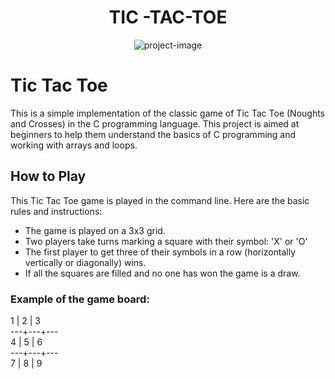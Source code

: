 <h1 align="center" id="title">TIC -TAC-TOE</h1>

<p align="center"><img src="https://socialify.git.ci/gauravdaultani/Tic-Tac-Toe/image?font=Raleway&amp;language=1&amp;name=1&amp;owner=1&amp;pattern=Formal%20Invitation&amp;theme=Light" alt="project-image"></p>

<h1>Tic Tac Toe</h1>

<p>This is a simple implementation of the classic game of Tic Tac Toe (Noughts and Crosses) in the C programming language. This project is aimed at beginners to help them understand the basics of C programming and working with arrays and loops.</p>

<h2>How to Play</h2>

<p>This Tic Tac Toe game is played in the command line. Here are the basic rules and instructions:</p>

*   The game is played on a 3x3 grid.
*   Two players take turns marking a square with their symbol: 'X' or 'O'
*   The first player to get three of their symbols in a row (horizontally vertically or diagonally) wins.
*   If all the squares are filled and no one has won the game is a draw.

### Example of the game board:

1 | 2 | 3  
\---+---+---  
4 | 5 | 6  
\---+---+---  
7 | 8 | 9

